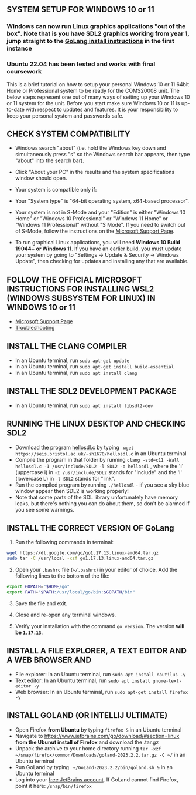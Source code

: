 ## SYSTEM SETUP FOR WINDOWS 10 or 11

### Windows can now run Linux graphics applications "out of the box". Note that is you have SDL2 graphics working from year 1, jump straight to the [GoLang install instructions](https://github.com/UoB-CSA/setup-guides/blob/master/go-install/windows.md#install-the-correct-version-of-golang) in the first instance

### Ubuntu 22.04 has been tested and works with final coursework

This is a brief tutorial on how to setup your personal Windows 10 or 11 64bit Home or Professional system to be ready for the COMS20008 unit. The below steps represent one out of many ways of setting up your Windows 10 or 11 system for the unit. Before you start make sure Windows 10 or 11 is up-to-date with respect to updates and features. It is your responsibility to keep your personal system and passwords safe.

CHECK SYSTEM COMPATIBILITY
--------------------------

*   Windows search "about" (i.e. hold the Windows key down and simultaneously press "s" so the Windows search bar appears, then type "about" into the search bar).
*   Click "About your PC" in the results and the system specifications window should open.
*   Your system is compatible only if:

*   Your "System type" is "64-bit operating system, x64-based processor".
*   Your system is not in S-Mode and your "Edition" is either "Windows 10 Home" or "Windows 10 Professional" or "Windows 11 Home" or "Windows 11 Professional" without "S Mode". If you need to switch out of S-Mode, follow the instructions on the [Microsoft Support Page](https://support.microsoft.com/en-gb/help/4456067/windows-10-switch-out-of-s-mode).
*   To run graphical Linux applications, you will need **Windows 10 Build 19044+ or Windows 11**. If you have an earlier build, you must update your system by going to "Settings -> Update & Security -> Windows Update", then checking for updates and installing any that are available.

FOLLOW THE OFFICIAL MICROSOFT INSTRUCTIONS FOR INSTALLING WSL2 (WINDOWS SUBSYSTEM FOR LINUX) IN WINDOWS 10 or 11
--------------------------

*    [Microsoft Support Page](https://learn.microsoft.com/en-us/windows/wsl/install)
*    [Troubleshooting](windows_fixes.md) 

INSTALL THE CLANG COMPILER
--------------------------

*   In an Ubuntu terminal, run `sudo apt-get update`
*   In an Ubuntu terminal, run `sudo apt-get install build-essential`
*   In an Ubuntu terminal, run `sudo apt install clang`

INSTALL THE SDL2 DEVELOPMENT PACKAGE
------------------------------------

*   In an Ubuntu terminal, run `sudo apt install libsdl2-dev`

RUNNING THE LINUX DESKTOP AND CHECKING SDL2
-------------------------------------------

*   Download the program [hellosdl.c](https://seis.bristol.ac.uk/~sh1670/hellosdl.c) by typing ` wget https://seis.bristol.ac.uk/~sh1670/hellosdl.c` in an Ubuntu terminal
*   Compile the program in that folder by running `clang -std=c11 -Wall hellosdl.c -I /usr/include/SDL2 -l SDL2 -o hellosdl` , where the 'I' (uppercase i) in `-I /usr/include/SDL2` stands for "Include" and the 'l' (lowercase L) in `-l SDL2` stands for "link".
*   Run the compiled program by running `./hellosdl` - if you see a sky blue window appear then SDL2 is working properly!
*   Note that some parts of the SDL library unfortunately have memory leaks, but there's nothing you can do about them, so don't be alarmed if you see some warnings.

INSTALL THE CORRECT VERSION OF GoLang
-------------------------------------------

1. Run the following commands in terminal:

```bash
wget https://dl.google.com/go/go1.17.13.linux-amd64.tar.gz
sudo tar -C /usr/local -xzf go1.17.13.linux-amd64.tar.gz
```

2. Open your `.bashrc` file (`~/.bashrc`) in your editor of choice. Add the following lines to the bottom of the file:

```bash
export GOPATH="$HOME/go"
export PATH="$PATH:/usr/local/go/bin:$GOPATH/bin"
```

3. Save the file and exit.

4. Close and re-open any terminal windows.

5. Verify your installation with the command `go version`. The version **will be `1.17.13`**.

INSTALL A FILE EXPLORER, A TEXT EDITOR AND A WEB BROWSER AND 
-------------------------------------------

*   File explorer: In an Ubuntu terminal, run `sudo apt install nautilus -y`
*   Text editor: In an Ubuntu terminal, run `sudo apt install gnome-text-editor -y`
*   Web browser: In an Ubuntu terminal, run `sudo apt-get install firefox -y`

INSTALL GOLAND (OR INTELLIJ ULTIMATE)
-------------------------------------------
* Open Firefox **from Ubuntu** by typing `firefox &` in an Ubuntu terminal
* Navigate to https://www.jetbrains.com/go/download/#section=linux **from the Ubunut install of Firefox** and download the .tar.gz
* Unpack the archive to your home directory running `tar -xzf ~/snap/firefox/common/Downloads/goland-2023.2.2.tar.gz -C ~/` in an Ubuntu terminal
* Run GoLand by typing ` ~/GoLand-2023.2.2/bin/goland.sh &` in an Ubuntu terminal
* Log into your [free JetBrains account](https://www.jetbrains.com/community/education/#students). If GoLand cannot find Firefox, point it here: `/snap/bin/firefox`
